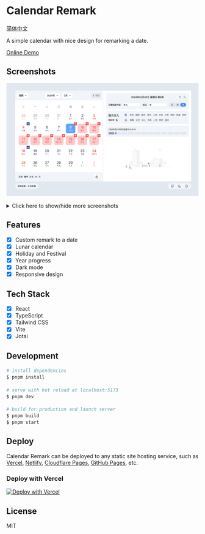 # Calendar Remark

[简体中文](./README-zh_CN.md)

A simple calendar with nice design for remarking a date.

[Online Demo](https://calendar.xym.im/)

## Screenshots

![Screenshot-1](./screenshots/screenshot-1.png)

<details>
  <summary>Click here to show/hide more screenshots</summary>
  <img src="./screenshots/screenshot-2.jpeg" />
  <img src="./screenshots/screenshot-3.png" />
</details>

## Features

- [x] Custom remark to a date
- [x] Lunar calendar
- [x] Holiday and Festival
- [x] Year progress
- [x] Dark mode
- [x] Responsive design

## Tech Stack

- [x] React
- [x] TypeScript
- [x] Tailwind CSS
- [x] Vite
- [x] Jotai

## Development

```bash
# install dependencies
$ pnpm install

# serve with hot reload at localhost:5173
$ pnpm dev

# build for production and launch server
$ pnpm build
$ pnpm start
```

## Deploy

Calendar Remark can be deployed to any static site hosting service, such as [Vercel](https://vercel.com/), [Netlify](https://www.netlify.com/), [Cloudflare Pages](https://pages.cloudflare.com/), [GitHub Pages](https://pages.github.com/), etc.

### Deploy with Vercel

[![Deploy with Vercel](https://vercel.com/button)](https://vercel.com/new/clone?repository-url=https%3A%2F%2Fgithub.com%2Fxyxc0673%2Fcalendar-remark)

## License

MIT
